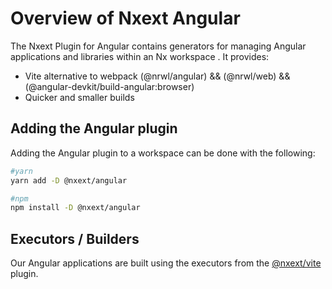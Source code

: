 # Overview of Nxext Angular

The Nxext Plugin for Angular contains generators for managing Angular applications and libraries within an Nx workspace . It provides:

- Vite alternative to webpack (@nrwl/angular) && (@nrwl/web) && (@angular-devkit/build-angular:browser)
- Quicker and smaller builds

## Adding the Angular plugin

Adding the Angular plugin to a workspace can be done with the following:

```bash
#yarn
yarn add -D @nxext/angular
```

```bash
#npm
npm install -D @nxext/angular
```

## Executors / Builders

Our Angular applications are built using the executors from the [@nxext/vite](../vite/overview.md) plugin.
